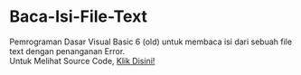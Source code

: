 # Baca-Isi-File-Text
Pemrograman Dasar Visual Basic 6 (old) untuk membaca isi dari sebuah file text dengan penanganan Error. <br>
Untuk Melihat Source Code, <a href="https://github.com/RizkyKhapidsyah/Baca-Isi-File-Text/blob/master/Form1.frm"> Klik Disini! </a></br>
